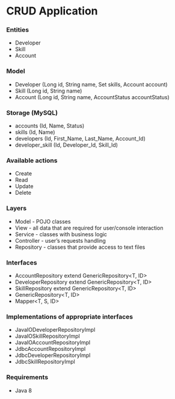 # CRUD Application

### Entities
  - Developer
  - Skill
  - Account

### Model
  - Developer (Long id, String name, Set skills, Account account)
  - Skill (Long id, String name)
  - Account (Long id, String name, AccountStatus accountStatus)

### Storage (MySQL)
  - accounts (Id, Name, Status)
  - skills (Id, Name)
  - developers (Id, First_Name, Last_Name, Account_Id)
  - developer_skill (Id, Developer_Id, Skill_Id)

### Available actions
  - Create
  - Read
  - Update
  - Delete

### Layers
  - Model - POJO classes
  - View - all data that are required for user/console interaction
  - Service - classes with business logic
  - Controller - user’s requests handling
  - Repository - classes that provide access to text files

### Interfaces
  - AccountRepository extend GenericRepository<T, ID>
  - DeveloperRepository extend GenericRepository<T, ID>
  - SkillRepository extend GenericRepository<T, ID>
  - GenericRepository<T, ID>
  - Mapper<T, S, ID>

### Implementations of appropriate interfaces
  - JavaIODeveloperRepositoryImpl
  - JavaIOSkillRepositoryImpl
  - JavaIOAccountRepositoryImpl
  - JdbcAccountRepositoryImpl
  - JdbcDeveloperRepositoryImpl
  - JdbcSkillRepositoryImpl

### Requirements
  - Java 8